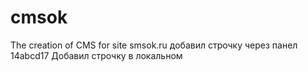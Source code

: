 # cmsok
The creation of CMS for 
site smsok.ru
добавил строчку через панел 14abcd17
Добавил строчку в локальном
